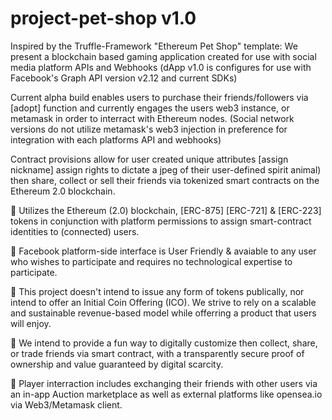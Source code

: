 # project-pet-shop v1.0

Inspired by the Truffle-Framework "Ethereum Pet Shop" template: We present a blockchain based gaming application created for use with social media platform APIs and Webhooks (dApp v1.0 is configures for use with Facebook's Graph API version v2.12 and current SDKs) 

Current alpha build enables users to purchase their friends/followers via [adopt] function and currently engages the users web3 instance, or metamask in order to interract with Ethereum nodes. (Social network versions do not utilize metamask's web3 injection in preference for integration with each platforms API and webhooks)  

Contract provisions allow for user created unique attributes [assign nickname] assign rights to dictate a jpeg of their user-defined spirit animal) then share, collect or sell their friends via tokenized smart contracts on the Ethereum 2.0 blockchain.

	Utilizes the Ethereum (2.0) blockchain, [ERC-875] [ERC-721] & [ERC-223] tokens in conjunction with platform permissions to assign smart-contract identities to (connected) users.

	Facebook platform-side interface is User Friendly & avaiable to any user who wishes to participate and requires no technological expertise to participate.

	This project doesn't intend to issue any form of tokens publically, nor intend to offer an Initial Coin Offering (ICO). We strive to rely on a scalable and sustainable revenue-based model while offerring a product that users will enjoy.

	We intend to provide a fun way to digitally customize then collect, share, or trade friends via smart contract, with a transparently secure proof of ownership and value guaranteed by digital scarcity.

	Player interraction includes exchanging their friends with other users via an in-app Auction marketplace as well as external platforms like opensea.io via Web3/Metamask client.
